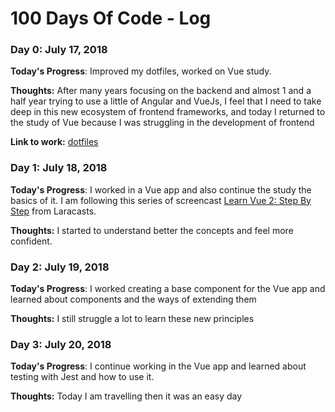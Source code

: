 # 100 Days Of Code - Log

### Day 0: July 17, 2018

**Today's Progress**: Improved my dotfiles, worked on Vue study.

**Thoughts:** After many years focusing on the backend and almost 1 and a half year trying to use a little of Angular and VueJs, I feel that I need to take deep in this new ecosystem of frontend frameworks, and today I returned to the study of Vue because I was struggling in the development of frontend

**Link to work:** [dotfiles](https://github.com/davibusanello/dotfiles)

### Day 1: July 18, 2018

**Today's Progress**: I worked in a Vue app and also continue the study the basics of it. I am following this series of screencast [Learn Vue 2: Step By Step](https://laracasts.com/series/learn-vue-2-step-by-step/) from Laracasts.

**Thoughts:** I started to understand better the concepts and feel more confident.

### Day 2: July 19, 2018

**Today's Progress**: I worked creating a base component for the Vue app and learned about components and the ways of extending them

**Thoughts:** I still struggle a lot to learn these new principles
 
### Day 3: July 20, 2018

**Today's Progress**: I continue working in the Vue app and learned about testing with Jest and how to use it.

**Thoughts:** Today I am travelling then it was an easy day
